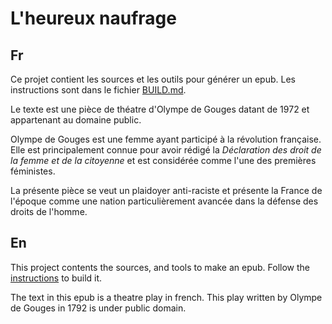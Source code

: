 # L'heureux naufrage

## Fr

Ce projet contient les sources et les outils pour générer un epub. Les instructions sont dans le fichier [BUILD.md](BUILD.md).

Le texte est une pièce de théatre d'Olympe de Gouges datant de 1972 et appartenant au domaine public.

Olympe de Gouges est une femme ayant participé à la révolution française. Elle est principalement connue pour avoir rédigé la _Déclaration des droit de la femme et de la citoyenne_ et est considérée comme l'une des premières féministes.

La présente pièce se veut un plaidoyer anti-raciste et présente la France de l'époque comme une nation particulièrement avancée dans la défense des droits de l'homme.

## En

This project contents the sources, and tools to make an epub. Follow the [instructions](BUILD.en.md) to build it.

The text in this epub is a theatre play in french. This play written by Olympe de Gouges in 1792 is under public domain.
